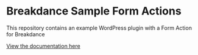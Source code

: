 # Breakdance Sample Form Actions

This repository contains an example WordPress plugin with a Form Action for Breakdance

[View the documentation here](https://github.com/soflyy/breakdance-developer-docs/tree/master/form-actions)
